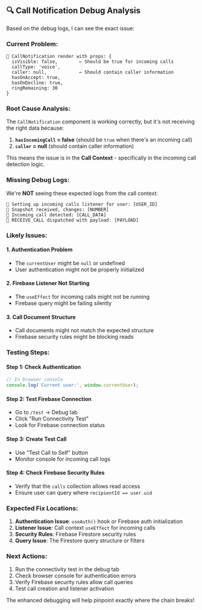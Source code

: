 ## 🔍 **Call Notification Debug Analysis**

Based on the debug logs, I can see the exact issue:

### **Current Problem:**
```
🎯 CallNotification render with props: {
  isVisible: false,        ← Should be true for incoming calls
  callType: 'voice',
  caller: null,            ← Should contain caller information  
  hasOnAccept: true,
  hasOnDecline: true,
  ringRemaining: 30
}
```

### **Root Cause Analysis:**
The `CallNotification` component is working correctly, but it's not receiving the right data because:

1. **`hasIncomingCall` = false** (should be `true` when there's an incoming call)
2. **`caller` = null** (should contain caller information)

This means the issue is in the **Call Context** - specifically in the incoming call detection logic.

### **Missing Debug Logs:**
We're **NOT** seeing these expected logs from the call context:
```
🎯 Setting up incoming calls listener for user: [USER_ID]
🎯 Snapshot received, changes: [NUMBER]  
🎯 Incoming call detected: [CALL_DATA]
🎯 RECEIVE_CALL dispatched with payload: [PAYLOAD]
```

### **Likely Issues:**

#### 1. **Authentication Problem**
- The `currentUser` might be `null` or undefined
- User authentication might not be properly initialized

#### 2. **Firebase Listener Not Starting**  
- The `useEffect` for incoming calls might not be running
- Firebase query might be failing silently

#### 3. **Call Document Structure**
- Call documents might not match the expected structure
- Firebase security rules might be blocking reads

### **Testing Steps:**

#### Step 1: Check Authentication
```javascript
// In browser console
console.log('Current user:', window.currentUser); 
```

#### Step 2: Test Firebase Connection
- Go to `/test` → Debug tab
- Click "Run Connectivity Test"
- Look for Firebase connection status

#### Step 3: Create Test Call
- Use "Test Call to Self" button
- Monitor console for incoming call logs

#### Step 4: Check Firebase Security Rules
- Verify that the `calls` collection allows read access
- Ensure user can query where `recipientId == user.uid`

### **Expected Fix Locations:**

1. **Authentication Issue**: `useAuth()` hook or Firebase auth initialization
2. **Listener Issue**: Call context `useEffect` for incoming calls  
3. **Security Rules**: Firebase Firestore security rules
4. **Query Issue**: The Firestore query structure or filters

### **Next Actions:**
1. Run the connectivity test in the debug tab
2. Check browser console for authentication errors
3. Verify Firebase security rules allow call queries
4. Test call creation and listener activation

The enhanced debugging will help pinpoint exactly where the chain breaks!
